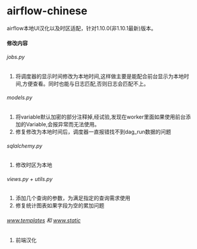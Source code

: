 # airflow-chinese

airflow本地UI汉化以及时区适配，针对1.10.0(非1.10.1最新)版本。

#### 修改内容
###### jobs.py

1. 将调度器的显示时间修改为本地时间,这样做主要是能配合前台显示为本地时间,方便查看。同时也能与日志匹配,否则日志会匹配不上。

###### models.py
1. 将variable默认加密的部分注释掉,经试验,发现在worker里面如果使用前台添加的Variable,会报异常而无法使用。
2. 修复修改为本地时间后，调度器一直报错找不到dag_run数据的问题

###### sqlalchemy.py
1. 修改时区为本地

###### views.py + utils.py
1. 添加几个查询的参数，为满足指定的查询需求使用
2. 修复统计图表如果字段为空的累加问题

###### www.templates 和 www.static
1. 前端汉化
